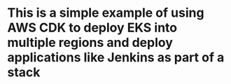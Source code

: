 # This is a simple example of using AWS CDK to deploy EKS into multiple regions and deploy applications like Jenkins as part of a stack
